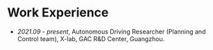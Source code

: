 # Work Experience
- *2021.09 - present*, Autonomous Driving Researcher (Planning and Control team), X-lab, GAC R&D Center, Guangzhou.